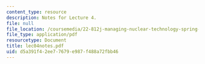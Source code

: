 ```yaml
---
content_type: resource
description: Notes for Lecture 4.
file: null
file_location: /coursemedia/22-812j-managing-nuclear-technology-spring-2004/d5a391f42ee77679e987f488a72fbb46_lec04notes.pdf
file_type: application/pdf
resourcetype: Document
title: lec04notes.pdf
uid: d5a391f4-2ee7-7679-e987-f488a72fbb46
---
```

